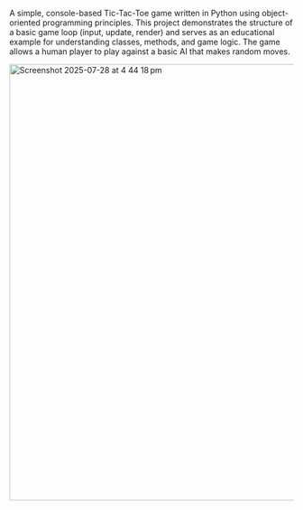 A simple, console-based Tic-Tac-Toe game written in Python using object-oriented programming principles. This project demonstrates the structure of a basic game loop (input, update, render) and serves as an educational example for understanding classes, methods, and game logic. The game allows a human player to play against a basic AI that makes random moves.

<img width="851" height="772" alt="Screenshot 2025-07-28 at 4 44 18 pm" src="https://github.com/user-attachments/assets/faaa2665-465e-4a13-89c0-6e86be13b6a9" />
